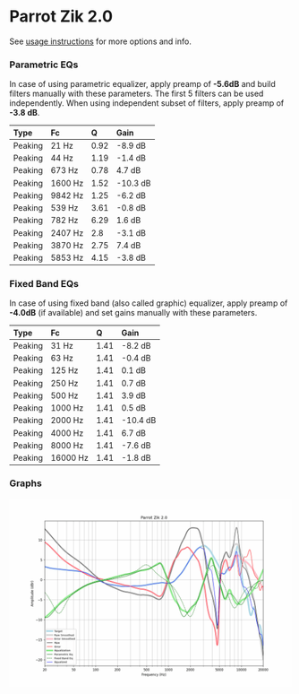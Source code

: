 # Parrot Zik 2.0
See [usage instructions](https://github.com/jaakkopasanen/AutoEq#usage) for more options and info.

### Parametric EQs
In case of using parametric equalizer, apply preamp of **-5.6dB** and build filters manually
with these parameters. The first 5 filters can be used independently.
When using independent subset of filters, apply preamp of **-3.8 dB**.

| Type    | Fc      |    Q | Gain     |
|:--------|:--------|:-----|:---------|
| Peaking | 21 Hz   | 0.92 | -8.9 dB  |
| Peaking | 44 Hz   | 1.19 | -1.4 dB  |
| Peaking | 673 Hz  | 0.78 | 4.7 dB   |
| Peaking | 1600 Hz | 1.52 | -10.3 dB |
| Peaking | 9842 Hz | 1.25 | -6.2 dB  |
| Peaking | 539 Hz  | 3.61 | -0.8 dB  |
| Peaking | 782 Hz  | 6.29 | 1.6 dB   |
| Peaking | 2407 Hz | 2.8  | -3.1 dB  |
| Peaking | 3870 Hz | 2.75 | 7.4 dB   |
| Peaking | 5853 Hz | 4.15 | -3.8 dB  |

### Fixed Band EQs
In case of using fixed band (also called graphic) equalizer, apply preamp of **-4.0dB**
(if available) and set gains manually with these parameters.

| Type    | Fc       |    Q | Gain     |
|:--------|:---------|:-----|:---------|
| Peaking | 31 Hz    | 1.41 | -8.2 dB  |
| Peaking | 63 Hz    | 1.41 | -0.4 dB  |
| Peaking | 125 Hz   | 1.41 | 0.1 dB   |
| Peaking | 250 Hz   | 1.41 | 0.7 dB   |
| Peaking | 500 Hz   | 1.41 | 3.9 dB   |
| Peaking | 1000 Hz  | 1.41 | 0.5 dB   |
| Peaking | 2000 Hz  | 1.41 | -10.4 dB |
| Peaking | 4000 Hz  | 1.41 | 6.7 dB   |
| Peaking | 8000 Hz  | 1.41 | -7.6 dB  |
| Peaking | 16000 Hz | 1.41 | -1.8 dB  |

### Graphs
![](./Parrot%20Zik%202.0.png)